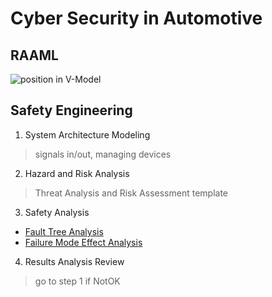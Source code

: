 # Cyber Security in Automotive

## RAAML
![position in V-Model](https://github.com/user-attachments/assets/5901e154-2bb4-4f52-a65c-3a53f4452b8c)

## Safety Engineering
1. System Architecture Modeling 
  > signals in/out, managing devices
2. Hazard and Risk Analysis
  > Threat Analysis and Risk Assessment template

3. Safety Analysis
  * [Fault Tree Analysis ](https://en.wikipedia.org/wiki/Fault_tree_analysis)
  * [Failure Mode Effect Analysis](https://en.wikipedia.org/wiki/Failure_mode_and_effects_analysis) 
4. Results Analysis Review
  > go to step 1 if NotOK 

